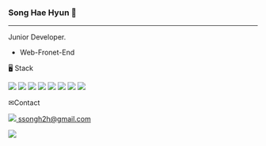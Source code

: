  ### Song Hae Hyun 👀   
---
<p>Junior Developer. </p> 

* Web-Fronet-End

<p>🖥 Stack </p>
<div>
	<img src="https://img.shields.io/badge/HTML5-E34F26?style=flat&logo=HTML5&logoColor=white" />
	<img src="https://img.shields.io/badge/CSS3-1572B6?style=flat&logo=CSS3&logoColor=white" />
  <img src="https://img.shields.io/badge/JavaScript-F7DF1E?style=flat&logo=JavaScript&logoColor=white" />
  <img src="https://img.shields.io/badge/TypeScript-3178C6?style=flat&logo=TypeScript&logoColor=white" />
  <img src="https://img.shields.io/badge/React-61DAFB?style=flat&logo=React&logoColor=white" />
  <img src="https://img.shields.io/badge/Express-000000?style=flat&logo=Express&logoColor=white" />
  <img src="https://img.shields.io/badge/MongoDB-47A248?style=flat&logo=MongoDB&logoColor=white" />
  <img src="https://img.shields.io/badge/MySQL-4479A1?style=flat&logo=MySQL&logoColor=white" />
</div>
<p></p>
<p> ✉Contact </p>
<p> <a href="https://www.gmail.com/" target="_blank">
  <img src="https://img.shields.io/badge/Gmail-EA4335?style=flat&logo=Gmail&logoColor=white" /> ssongh2h@gmail.com </p>
<p> <a href="https://www.instagram.com/2hsong_/" target="_blank">
  <img src="https://img.shields.io/badge/instagram-E4405F?style=flat&logo=Instagram&logoColor=white"/></a>
